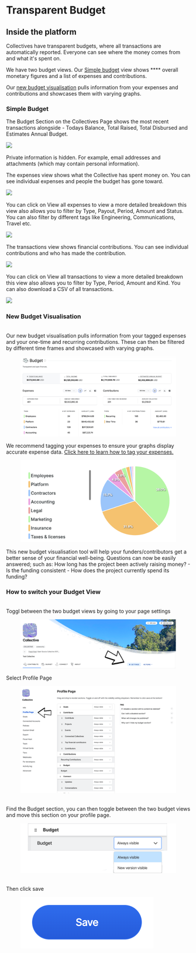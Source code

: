 # Transparent Budget

## Inside the platform

Collectives have transparent budgets, where all transactions are automatically reported. Everyone can see where the money comes from and what it's spent on.&#x20;

We have two budget views. Our [Simple budget](budget.md#simple-budget) view shows **** overall monetary figures and a list of expenses and contributions.&#x20;

Our [new budget visualisation](budget.md#undefined) pulls information from your expenses and contributions and showcases them with varying graphs.&#x20;

### Simple Budget&#x20;

The Budget Section on the Collectives Page shows the most recent transactions alongside - Todays Balance, Total Raised, Total Disbursed and Estimates Annual Budget.

![](../.gitbook/assets/collectives\_transparentbudgets\_budget\_2021-07-6.png)

Private information is hidden. For example, email addresses and attachments (which may contain personal information).

The expenses view shows what the Collective has spent money on. You can see individual expenses and people the budget has gone toward.&#x20;

![](../.gitbook/assets/collectives\_transparentbudget\_expenses\_2021-07-6.png)

You can click on View all expenses to view a more detailed breakdown this view also allows you to filter by Type, Payout, Period, Amount and Status. You can also filter by different tags like Engineering, Communications, Travel etc.

![](../.gitbook/assets/collectives\_transparentbudget\_allexpenses\_2021-07-6.png)

The transactions view shows financial contributions. You can see individual contributions and who has made the contribution.

![](../.gitbook/assets/collectives\_transparentbudget\_transactions\_2021-07-6.png)

You can click on View all transactions to view a more detailed breakdown this view also allows you to filter by Type, Period, Amount and Kind. You can also download a CSV of all transactions.&#x20;

![](../.gitbook/assets/collectives\_transparentbudget\_alltransactions\_2021-07-6.png)

### New Budget Visualisation&#x20;

\
Our new budget visualisation pulls information from your tagged expenses and your one-time and recurring contributions. These can then be filtered by different time frames and showcased with varying graphs.&#x20;

<figure><img src="../.gitbook/assets/Screen Shot 2022-09-17 at 9.43.22 AM.png" alt=""><figcaption></figcaption></figure>

We recommend tagging your expenses to ensure your graphs display accurate expense data.  [Click here to learn how to tag your expenses. ](https://docs.opencollective.com/help/collectives/expenses#expense-tags)

<figure><img src="../.gitbook/assets/Screen Shot 2022-09-17 at 9.47.13 AM.png" alt=""><figcaption></figcaption></figure>

This new budget visualisation tool will help your funders/contributors get a better sense of your financial well-being. Questions can now be easily answered; such as: How long has the project been actively raising money? - Is the funding consistent - How does the project currently spend its funding?



### How to switch your Budget View

\
Toggl between the two budget views by going to your page settings&#x20;

<figure><img src="../.gitbook/assets/collectives_transparentbudget_settings_2022_09_22.png" alt=""><figcaption></figcaption></figure>

Select Profile Page&#x20;

<figure><img src="../.gitbook/assets/collectives_transparentbudget_profilepage_2022_09_22.png" alt=""><figcaption></figcaption></figure>

\
Find the Budget section, you can then toggle between the two budget views and move this section on your profile page.&#x20;

<figure><img src="../.gitbook/assets/collectives_transparentbudget_toggl_2022_09_22.png" alt=""><figcaption></figcaption></figure>

\
Then click save

<figure><img src="../.gitbook/assets/collectives_transparentbudget_save_2022_09_22.png" alt=""><figcaption></figcaption></figure>
